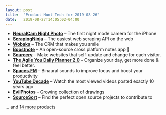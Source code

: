 ```yaml
---
layout: post
title:  "Product Hunt Tech for 2019-08-26"
date:   2019-08-27T14:05:02-04:00
---
```


* **[NeuralCam Night Photo](https://www.producthunt.com/posts/neuralcam-night-photo?utm_campaign=producthunt-api&utm_medium=api&utm_source=Application%3A+Daily+Digest+RSS+%28ID%3A+3202%29)** – The first night mode camera for the iPhone
* **[ScrapingNinja](https://www.producthunt.com/posts/scrapingninja?utm_campaign=producthunt-api&utm_medium=api&utm_source=Application%3A+Daily+Digest+RSS+%28ID%3A+3202%29)** – The easiest web scraping API on the web
* **[Wobaka](https://www.producthunt.com/posts/wobaka?utm_campaign=producthunt-api&utm_medium=api&utm_source=Application%3A+Daily+Digest+RSS+%28ID%3A+3202%29)** – The CRM that makes you smile
* **[Boostnote](https://www.producthunt.com/posts/boostnote-3?utm_campaign=producthunt-api&utm_medium=api&utm_source=Application%3A+Daily+Digest+RSS+%28ID%3A+3202%29)** – An open-source cross platform notes app 📝
* **[Sourcery](https://www.producthunt.com/posts/sourcery-2?utm_campaign=producthunt-api&utm_medium=api&utm_source=Application%3A+Daily+Digest+RSS+%28ID%3A+3202%29)** – Make websites that self-update and change for each visitor.
* **[The Agile You Daily Planner 2.0](https://www.producthunt.com/posts/the-agile-you-daily-planner-2-0?utm_campaign=producthunt-api&utm_medium=api&utm_source=Application%3A+Daily+Digest+RSS+%28ID%3A+3202%29)** – Organize your day, get more done & feel better.
* **[Spaces.FM](https://www.producthunt.com/posts/spaces-fm?utm_campaign=producthunt-api&utm_medium=api&utm_source=Application%3A+Daily+Digest+RSS+%28ID%3A+3202%29)** – Binaural sounds to improve focus and boost your productivity
* **[YouTube Decade](https://www.producthunt.com/posts/youtube-decade?utm_campaign=producthunt-api&utm_medium=api&utm_source=Application%3A+Daily+Digest+RSS+%28ID%3A+3202%29)** – Watch the most viewed videos posted exactly 10 years ago
* **[EvilPhotos](https://www.producthunt.com/posts/evilphotos?utm_campaign=producthunt-api&utm_medium=api&utm_source=Application%3A+Daily+Digest+RSS+%28ID%3A+3202%29)** – Growing collection of drawings
* **[SourceSort](https://www.producthunt.com/posts/sourcesort?utm_campaign=producthunt-api&utm_medium=api&utm_source=Application%3A+Daily+Digest+RSS+%28ID%3A+3202%29)** – Find the perfect open source projects to contribute to

… and [14 more](https://www.producthunt.com/tech) products